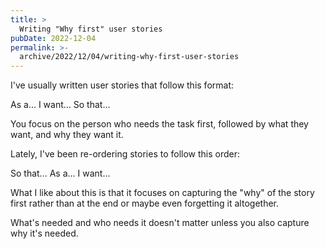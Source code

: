 ```yaml
---
title: >
  Writing "Why first" user stories
pubDate: 2022-12-04
permalink: >-
  archive/2022/12/04/writing-why-first-user-stories
---
```


I've usually written user stories that follow this format:

As a...
I want...
So that...

You focus on the person who needs the task first, followed by what they want, and why they want it.

Lately, I've been re-ordering stories to follow this order:

So that...
As a...
I want...

What I like about this is that it focuses on capturing the "why" of the story first rather than at the end or maybe even forgetting it altogether.

What's needed and who needs it doesn't matter unless you also capture why it's needed.
